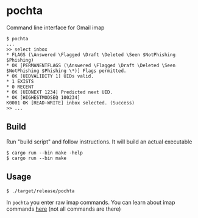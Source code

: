 # pochta

Command line interface for Gmail imap

```console
$ pochta
...
>> select inbox
* FLAGS (\Answered \Flagged \Draft \Deleted \Seen $NotPhishing $Phishing)
* OK [PERMANENTFLAGS (\Answered \Flagged \Draft \Deleted \Seen $NotPhishing $Phishing \*)] Flags permitted.
* OK [UIDVALIDITY 1] UIDs valid.
* 1 EXISTS
* 0 RECENT
* OK [UIDNEXT 1234] Predicted next UID.
* OK [HIGHESTMODSEQ 100234]
K0001 OK [READ-WRITE] inbox selected. (Success)
>> ...
```

## Build

Run "build script" and follow instructions.
It will build an actual executable
```console
$ cargo run --bin make -help
$ cargo run --bin make
```

## Usage

``` console
$ ./target/release/pochta
```

In `pochta` you enter raw imap commands.
You can learn about imap commands [here](https://www.rfc-editor.org/rfc/rfc3501)
(not all commands are there)
